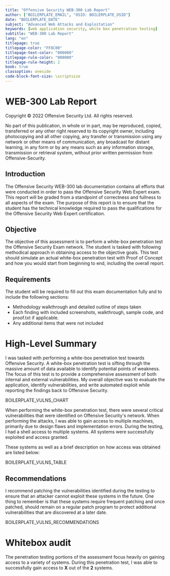 ```yaml
---
title: "Offensive Security WEB-300 Lab Report"
author: ["BOILERPLATE_EMAIL", "OSID: BOILERPLATE_OSID"]
date: "BOILERPLATE_DATE"
subject: "Advanced Web Attacks and Exploitation"
keywords: [web application security, white box penetration testing]
subtitle: "WEB-300 Lab Report"
lang: "en"
titlepage: true
titlepage-color: "FF8C00"
titlepage-text-color: "000000"
titlepage-rule-color: "000000"
titlepage-rule-height: 2
book: true
classoption: oneside
code-block-font-size: \scriptsize
---
```

# WEB-300 Lab Report

Copyright © 2022 Offensive Security Ltd. All rights reserved.

No part of this publication, in whole or in part, may be reproduced, copied, transferred or any other right reserved to its copyright owner, including photocopying and all other copying, any transfer or transmission using any network or other means of communication, any broadcast for distant learning, in any form or by any means such as any information storage, transmission or retrieval system, without prior written permission from Offensive-Security.

## Introduction

The Offensive Security WEB-300 lab documentation contains all efforts that were conducted in
order to pass the Offensive Security Web Expert exam. This report will be graded from a
standpoint of correctness and fullness to all aspects of the exam. The purpose of this report is
to ensure that the student has the technical knowledge required to pass the qualifications for
the Offensive Security Web Expert certification.

## Objective

The objective of this assessment is to perform a white-box penetration test the Offensive Security Exam network.  The student is tasked with following methodical approach in obtaining access to the objective goals.  This test should simulate an actual white-box penetration test with Proof of Concept and how you would start from beginning to end, including the overall report.

## Requirements

The student will be required to fill out this exam documentation fully and to include the
following sections:

- Methodology walkthrough and detailed outline of steps taken
- Each finding with included screenshots, walkthrough, sample code, and proof.txt if
applicable.
- Any additional items that were not included

# High-Level Summary

I was tasked with performing a white-box penetration test towards Offensive Security.
A white-box penetration test is sifting through the massive amount of data available to identify potential points of weakness.  The focus of this test is to provide a comprehensive assessment of both internal and external vulnerabilities.  My overall objective was to evaluate the application, identify vulnerabilities, and write automated exploit while reporting the findings back to Offensive Security.

BOILERPLATE_VULNS_CHART

When performing the white-box penetration test, there were several critical vulnerabilities that were identified on Offensive Security's network.  When performing the attacks, I was able to gain access to multiple machines, primarily due to design flaws and implementation errors.  During the testing, I had a shell access to multiple systems.  All systems were successfully exploited and access granted.

These systems as well as a brief description on how access was obtained are listed below:

BOILERPLATE_VULNS_TABLE

## Recommendations

I recommend patching the vulnerabilities identified during the testing to ensure that an attacker cannot exploit these systems in the future.  One thing to remember is that these systems require frequent patching and once patched, should remain on a regular patch program to protect additional vulnerabilities that are discovered at a later date.

BOILERPLATE_VULNS_RECOMMENDATIONS

# Whitebox audit

The penetration testing portions of the assessment focus heavily on gaining access to a variety of systems.  During this penetration test, I was able to successfully gain access to **X** out of the **2** systems.
